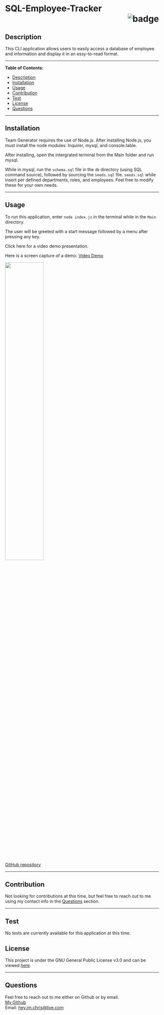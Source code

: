 # SQL-Employee-Tracker <div align="right">![badge](https://img.shields.io/badge/License-GNU%20General%20Public%20License%20v3.0-blue.svg)</div>

  ## Description
  This CLI application allows users to easily access a database of employee and information and display it in an essy-to-read format.

  ***

  **Table of Contents:**
  - [Description](#description)
  - [Installation](#installation)
  - [Usage](#usage)
  - [Contribution](#contribution)
  - [Test](#test)
  - [License](#license)
  - [Questions](#questions)

  ***

  ## Installation
  Team Generator requires the use of Node.js. After installing Node.js, you must install the node modules: Inquirer, mysql, and console.table. 

  After installing, open the intergrated terminal from the Main folder and run mysql.

  While in mysql, run the `schema.sql` file in the `db` directory (using SQL command source), followed by sourcing the `seeds.sql` file. `seeds.sql` while insert per defined departments, roles, and employees. Feel free to modify these for your own needs.

  ***

  ## Usage

  To run this application, enter `node index.js` in the terminal while in the `Main` directory. 
  
  The user will be greeted with a start message followed by a menu after pressing any key.

  Click here for a video demo presentation.

  

  Here is a screen capture of a demo: [Video Demo](https://drive.google.com/file/d/1lHoMvjMl5atRFg9N9U9jGALi_I4t6VME/view?usp=sharing)
  
  <img src="./demo_images/screenshot.png" width="50%" height="50%">

  [GitHub repository](https://github.com/christopherginn/ch-12-SQL-Employee-Tracker)
  

  ***

  ## Contribution
  Not looking for contributions at this time, but feel free to reach out to me using my contact info in the [Questions](#questions) section.

  ***

  ## Test
  No tests are currently available for this application at this time.

  ## License
  This project is under the GNU General Public License v3.0 and can be viewed [here](https://www.gnu.org/licenses/gpl-3.0.en.html).

  ***

  ## Questions
  Feel free to reach out to me either on Github or by email.<br>
  [My Github](https://github.com/christopherginn)<br>
  Email: hey.im.chris@live.com